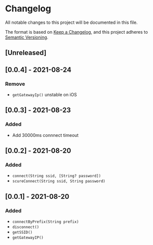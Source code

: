 # Changelog

All notable changes to this project will be documented in this file.

The format is based on [Keep a Changelog](https://keepachangelog.com/en/1.0.0/), and this project adheres
to [Semantic Versioning](https://semver.org/spec/v2.0.0.html).

## [Unreleased]

## [0.0.4] - 2021-08-24

### Remove

- `getGatewayIp()` unstable on iOS

## [0.0.3] - 2021-08-23

### Added

- Add 30000ms connnect timeout

## [0.0.2] - 2021-08-20

### Added

- `connect(String ssid, [String? password])`
- `scureConnect(String ssid, String password)`

## [0.0.1] - 2021-08-20

### Added

- `connectByPrefix(String prefix)`
- `disconnect()`
- `getSSID()`
- `getGatewayIP()`
